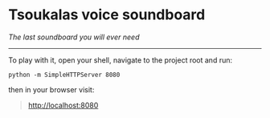 # Tsoukalas voice soundboard
*The last soundboard you will ever need*

----------

To play with it, open your shell, navigate to the project root and run:
```
python -m SimpleHTTPServer 8080
```

then in your browser visit:
> [http://localhost:8080](http://localhost:8080)
